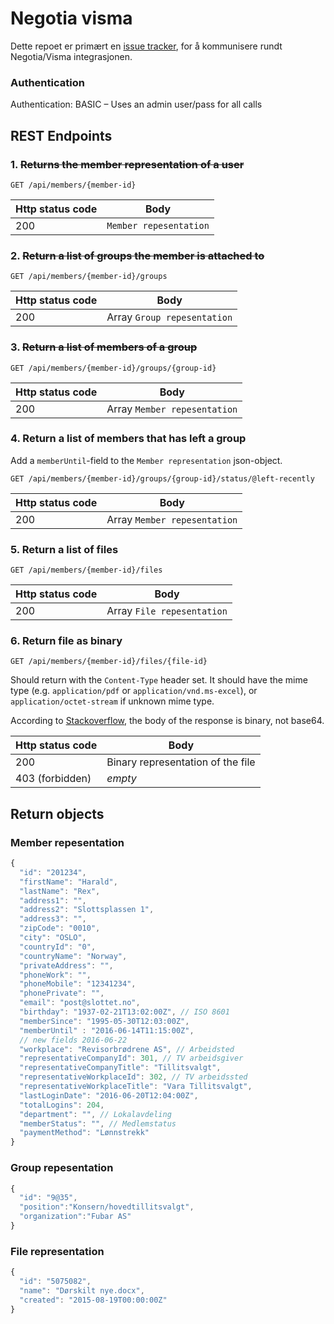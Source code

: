 # Negotia visma

Dette repoet er primært en [issue tracker](https://github.com/ItemConsulting/negotia-visma-open/issues), for å kommunisere rundt Negotia/Visma integrasjonen.

### Authentication
Authentication: BASIC – Uses an admin user/pass for all calls

## REST Endpoints

### 1. ~~Returns the member representation of a user~~

`GET /api/members/{member-id}`

| Http status code | Body                   |
|------------------|------------------------|
| 200              | `Member repesentation` |


### 2. ~~Return a list of groups the member is attached to~~

`GET /api/members/{member-id}/groups`

| Http status code | Body                        |
|------------------|-----------------------------|
| 200              | Array `Group repesentation` |

### 3. ~~Return a list of members of a group~~

`GET /api/members/{member-id}/groups/{group-id}`

| Http status code | Body                         |
|------------------|------------------------------|
| 200              | Array `Member repesentation` |

### 4. Return a list of members that has left a group

Add a `memberUntil`-field to the `Member representation` json-object.

`GET /api/members/{member-id}/groups/{group-id}/status/@left-recently`

| Http status code | Body                         |
|------------------|------------------------------|
| 200              | Array `Member repesentation` |

### 5. Return a list of files

`GET /api/members/{member-id}/files`

| Http status code | Body                         |
|------------------|------------------------------|
| 200              | Array `File repesentation`   |

### 6. Return file as binary

`GET /api/members/{member-id}/files/{file-id}`

Should return with the `Content-Type` header set. It should have the mime type (e.g. `application/pdf` or `application/vnd.ms-excel`), or `application/octet-stream` if unknown mime type.

According to [Stackoverflow](http://stackoverflow.com/questions/10725959/file-transfer-over-http), the body of the response is binary, not base64.

| Http status code | Body                               |
|------------------|------------------------------------|
| 200              | Binary representation of the file  |
| 403 (forbidden)  | *empty*                            |


## Return objects

### Member repesentation

```javascript
{
  "id": "201234",
  "firstName": "Harald",
  "lastName": "Rex",
  "address1": "",
  "address2": "Slottsplassen 1",
  "address3": "",
  "zipCode": "0010",
  "city": "OSLO",
  "countryId": "0",
  "countryName": "Norway",
  "privateAddress": "",
  "phoneWork": "",
  "phoneMobile": "12341234",
  "phonePrivate": "",
  "email": "post@slottet.no",
  "birthday": "1937-02-21T13:02:00Z", // ISO 8601
  "memberSince": "1995-05-30T12:03:00Z",
  "memberUntil" : "2016-06-14T11:15:00Z",
  // new fields 2016-06-22
  "workplace": "Revisorbrødrene AS", // Arbeidsted
  "representativeCompanyId": 301, // TV arbeidsgiver
  "representativeCompanyTitle": "Tillitsvalgt",
  "representativeWorkplaceId": 302, // TV arbeidssted
  "representativeWorkplaceTitle": "Vara Tillitsvalgt",
  "lastLoginDate": "2016-06-20T12:04:00Z",
  "totalLogins": 204,
  "department": "", // Lokalavdeling
  "memberStatus": "", // Medlemstatus
  "paymentMethod": "Lønnstrekk"
}
```

### Group repesentation

```javascript
{
  "id": "9@35",
  "position":"Konsern/hovedtillitsvalgt",
  "organization":"Fubar AS"
}
```

### File representation

```javascript
{
  "id": "5075082",
  "name": "Dørskilt nye.docx",
  "created": "2015-08-19T00:00:00Z"
}
```
